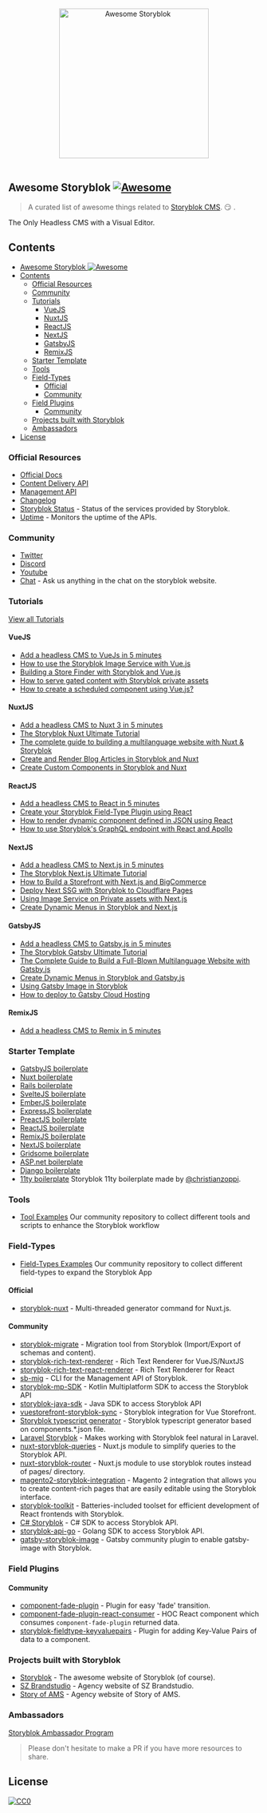 <p align="center">
  <br>
  <img width="300" src="media/awesome-storyblok-logo.svg" alt="Awesome Storyblok">
  <br>
  <br>
</p>

## Awesome Storyblok [![Awesome](https://cdn.rawgit.com/sindresorhus/awesome/d7305f38d29fed78fa85652e3a63e154dd8e8829/media/badge.svg)](https://github.com/sindresorhus/awesome)

> A curated list of awesome things related to [Storyblok CMS](https://www.storyblok.com). 😏 .

The Only Headless CMS with a Visual Editor.

## Contents

- [Awesome Storyblok ![Awesome](https://cdn.rawgit.com/sindresorhus/awesome/d7305f38d29fed78fa85652e3a63e154dd8e8829/media/badge.svg)](#awesome-storyblok-)
- [Contents](#contents)
  - [Official Resources](#official-resources)
  - [Community](#community)
  - [Tutorials](#tutorials)
    - [VueJS](#vuejs)
    - [NuxtJS](#nuxtjs)
    - [ReactJS](#reactjs)
    - [NextJS](#nextjs)
    - [GatsbyJS](#gatsbyjs)
    - [RemixJS](#remixjs)
  - [Starter Template](#starter-template)
  - [Tools](#tools)
  - [Field-Types](#field-types)
    - [Official](#official)
    - [Community](#community-1)
  - [Field Plugins](#field-plugins)
    - [Community](#community-2)
  - [Projects built with Storyblok](#projects-built-with-storyblok)
  - [Ambassadors](#ambassadors)
- [License](#license)

### Official Resources

- [Official Docs](https://www.storyblok.com/docs)
- [Content Delivery API](https://www.storyblok.com/docs/api/content-delivery)
- [Management API](https://www.storyblok.com/docs/api/management)
- [Changelog](https://www.storyblok.com/changelog)
- [Storyblok Status](https://status.storyblok.com/en/) - Status of the services provided by Storyblok.
- [Uptime](https://uptime.storyblok.com/) - Monitors the uptime of the APIs.

### Community

- [Twitter](https://twitter.com/storyblok)
- [Discord](https://discord.com/invite/WmMYYQp)
- [Youtube](https://www.youtube.com/c/storyblok-com)
- [Chat](https://www.storyblok.com) - Ask us anything in the chat on the storyblok website.

### Tutorials
[View all Tutorials](https://www.storyblok.com/tutorials)
#### VueJS

- [Add a headless CMS to VueJs in 5 minutes](https://www.storyblok.com/tp/add-a-headless-CMS-to-vuejs-in-5-minutes)
- [How to use the Storyblok Image Service with Vue.js](https://www.storyblok.com/tp/storyblok-image-service-vuejs)
- [Building a Store Finder with Storyblok and Vue.js](https://www.storyblok.com/tp/building-a-store-finder-with-storyblok-and-vue-js)
- [How to serve gated content with Storyblok private assets](https://www.storyblok.com/tp/how-to-serve-gated-content-with-storyblok-private-assets)
- [How to create a scheduled component using Vue.js?](https://www.storyblok.com/tp/how-to-create-a-scheduled-component-using-vue-js)

#### NuxtJS
- [Add a headless CMS to Nuxt 3 in 5 minutes](https://www.storyblok.com/tp/add-a-headless-CMS-to-nuxt-3-in-5-minutes)
- [The Storyblok Nuxt Ultimate Tutorial](https://www.storyblok.com/tp/storyblok-nuxt-ultimate-tutorial)
- [The complete guide to building a multilanguage website with Nuxt & Storyblok](https://www.storyblok.com/tp/nuxt-js-multilanguage-website-tutorial)
- [Create and Render Blog Articles in Storyblok and Nuxt](https://www.storyblok.com/tp/create-and-render-blog-articles-in-storyblok-and-nuxt)
- [Create Custom Components in Storyblok and Nuxt](https://www.storyblok.com/tp/create-custom-components-in-storyblok-and-nuxt)

#### ReactJS
- [Add a headless CMS to React in 5 minutes](https://www.storyblok.com/tp/headless-cms-react)
- [Create your Storyblok Field-Type Plugin using React](https://www.storyblok.com/tp/react-field-type-plugin)
- [How to render dynamic component defined in JSON using React](https://www.storyblok.com/tp/react-dynamic-component-from-json)
- [How to use Storyblok's GraphQL endpoint with React and Apollo](https://www.storyblok.com/tp/storyblok-graphql-react-apollo)

#### NextJS
- [Add a headless CMS to Next.js in 5 minutes](https://www.storyblok.com/tp/add-a-headless-cms-to-next-js-in-5-minutes)
- [The Storyblok Next.js Ultimate Tutorial](https://www.storyblok.com/tp/nextjs-headless-cms-ultimate-tutorial)
- [How to Build a Storefront with Next.js and BigCommerce](https://www.storyblok.com/tp/storefront-next-bigcommerce)
- [Deploy Next SSG with Storyblok to Cloudflare Pages](https://www.storyblok.com/tp/nextjs-cloudflare-deployment)
- [Using Image Service on Private assets with Next.js](https://www.storyblok.com/tp/image-service-private-assets)
- [Create Dynamic Menus in Storyblok and Next.js](https://www.storyblok.com/tp/create-dynamic-menus-in-storyblok-and-nextjs)

#### GatsbyJS
- [Add a headless CMS to Gatsby.js in 5 minutes](https://www.storyblok.com/tp/add-a-headless-cms-to-gatsby-5-minutes)
- [The Storyblok Gatsby Ultimate Tutorial](https://www.storyblok.com/tp/storyblok-gatsby-ultimate-tutorial)
- [The Complete Guide to Build a Full-Blown Multilanguage Website with Gatsby.js](https://www.storyblok.com/tp/gatsby-multilanguage-website-tutorial)
- [Create Dynamic Menus in Storyblok and Gatsby.js](https://www.storyblok.com/tp/create-dynamic-menus-in-storyblok-and-gatsby)
- [Using Gatsby Image in Storyblok](https://www.storyblok.com/tp/gatsby-image)
- [How to deploy to Gatsby Cloud Hosting](https://www.storyblok.com/tp/gatsby-cloud-hosting-guide)

#### RemixJS
- [Add a headless CMS to Remix in 5 minutes](https://www.storyblok.com/tp/headless-cms-remix)

### Starter Template
- [GatsbyJS boilerplate](https://github.com/storyblok/gatsby-storyblok-boilerplate)
- [Nuxt boilerplate](https://github.com/storyblok/vue-nuxt-boilerplate)
- [Rails boilerplate](https://github.com/storyblok/rails-boilerplate)
- [SvelteJS boilerplate](https://github.com/storyblok/storyblok-svelte-boilerplate)
- [EmberJS boilerplate](https://github.com/storyblok/storyblok-ember-boilerplate)
- [ExpressJS boilerplate](https://github.com/storyblok/storyblok-express-boilerplate)
- [PreactJS boilerplate](https://github.com/storyblok/storyblok-preact-boilerplate)
- [ReactJS boilerplate](https://github.com/storyblok/storyblok-react-boilerplate)
- [RemixJS boilerplate](https://github.com/storyblok/storyblok-remix-boilerplate)
- [NextJS boilerplate](https://github.com/storyblok/react-next-boilerplate)
- [Gridsome boilerplate](https://github.com/storyblok/storyblok-gridsome-boilerplate)
- [ASP.net boilerplate](https://github.com/storyblok/asp-net-boilerplate)
- [Django boilerplate](https://github.com/storyblok/django-boilerplate)
- [11ty boilerplate](https://github.com/christianzoppi/storyblok-11ty) Storyblok 11ty boilerplate made by [@christianzoppi](https://github.com/christianzoppi).

### Tools

- [Tool Examples](https://github.com/storyblok/tool-examples) Our community repository to collect different tools and scripts to enhance the Storyblok workflow

### Field-Types

- [Field-Types Examples](https://github.com/storyblok/field-type-examples) Our community repository to collect different field-types to expand the Storyblok App 

#### Official

- [storyblok-nuxt](https://github.com/storyblok/storyblok-nuxt) - Multi-threaded generator command for Nuxt.js.

#### Community

- [storyblok-migrate](https://github.com/maoberlehner/storyblok-migrate) - Migration tool from Storyblok (Import/Export of schemas and content).
- [storyblok-rich-text-renderer](https://github.com/MarvinRudolph/storyblok-rich-text-renderer) - Rich Text Renderer for VueJS/NuxtJS
- [storyblok-rich-text-react-renderer](https://github.com/claus/storyblok-rich-text-react-renderer) - Rich Text Renderer for React
- [sb-mig](https://github.com/marckraw/sb-mig) - CLI for the Management API of Storyblok.
- [storyblok-mp-SDK](https://github.com/mikepenz/storyblok-mp-SDK) - Kotlin Multiplatform SDK to access the Storyblok API
- [storyblok-java-sdk](https://github.com/geilix10/storyblok-java-sdk) - Java SDK to access Storyblok API
- [vuestorefront-storyblok-sync](https://github.com/kodbruket/vsf-storyblok-sync) - Storyblok integration for Vue Storefront.
- [Storyblok typescript generator](https://gist.github.com/dohomi/cf5e3b783b695d91af6c8fb3ffcbcee0) - Storyblok typescript generator based on components.*.json file.
- [Laravel Storyblok](https://github.com/RicLeP/laravel-storyblok) - Makes working with Storyblok feel natural in Laravel.
- [nuxt-storyblok-queries](https://github.com/wearewondrous/nuxt-storyblok-queries) - Nuxt.js module to simplify queries to the Storyblok API.
- [nuxt-storyblok-router](https://github.com/wearewondrous/nuxt-storyblok-router) - Nuxt.js module to use storyblok routes instead of pages/ directory.
- [magento2-storyblok-integration](https://github.com/Media-Lounge/magento2-storyblok-integration/) - Magento 2 integration that allows you to create content-rich pages that are easily editable using the Storyblok interface.
- [storyblok-toolkit](https://github.com/storyofams/storyblok-toolkit) - Batteries-included toolset for efficient development of React frontends with Storyblok.
- [C# Storyblok](https://github.com/adliance/Storyblok) - C# SDK to access Storyblok API.
- [storyblok-api-go](https://github.com/teamexos/storyblok-api-go) - Golang SDK to access Storyblok API.
- [gatsby-storyblok-image](https://github.com/bejamas/gatsby-storyblok-image) - Gatsby community plugin to enable gatsby-image with Storyblok.

### Field Plugins

#### Community

- [component-fade-plugin](https://github.com/storyblok-extended/component-fade-plugin) - Plugin for easy 'fade' transition.
- [component-fade-plugin-react-consumer](https://github.com/storyblok-extended/component-fade-plugin-react-consumer) - HOC React component which consumes `component-fade-plugin` returned data.
- [storyblok-fieldtype-keyvaluepairs](https://github.com/apstechlead/storyblok-fieldtype-keyvaluepairs) - Plugin for adding Key-Value Pairs of data to a component.

### Projects built with Storyblok

- [Storyblok](https://www.storyblok.com) - The awesome website of Storyblok (of course).
- [SZ Brandstudio](https://www.sz-brandstudio.de/de/) - Agency website of SZ Brandstudio.
- [Story of AMS](https://storyofams.com) - Agency website of Story of AMS.

### Ambassadors
[Storyblok Ambassador Program](https://www.storyblok.com/ambassadors)

> Please don't hesitate to make a PR if you have more resources to share.

## License

[![CC0](https://mirrors.creativecommons.org/presskit/buttons/88x31/svg/cc-zero.svg)](https://creativecommons.org/publicdomain/zero/1.0/)
